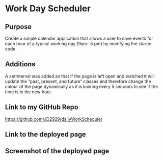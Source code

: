 # Work Day Scheduler

## Purpose 

Create a simple calendar application that allows a user to save events for each hour of a typical working day (9am&ndash; 5 pm) by modifying the starter code. 

## Additions

A setInterval was added so that if the page is left open and watched it will update the "past, present, and future" classes and therefore change the colour of the page dynamically as it is looking every 5 seconds to see if the time is in the new hour. 

## Link to my GitHub Repo

https://github.com/JD2929/dailyWorkScheduler

## Link to the deployed page


## Screenshot of the deployed page
